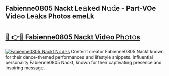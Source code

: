 ## Fabienne0805 Nackt Le𝚊k𝚎d N𝚞𝚍e - Part-VOe Vid𝚎o Le𝚊ks Photos emeLk

# <h2><a href="http://fbanij.evod.top/?m=Fabienne0805+Nackt">🔗 👉🔴 Fabienne0805 Nackt Vid𝚎o Ph𝚘t𝚘s</a></h2>

[![Fabienne0805 Nackt N𝚞d𝚎s](https://i.imgur.com/8V9OHl7.gif)](http://fbanij.evod.top/?m=Fabienne0805+Nackt)
Content creator Fabienne0805 Nackt known for their dance-themed performances and lifestyle snippets. Influential personality Fabienne0805 Nackt, known for their captivating presence and inspiring message. 
